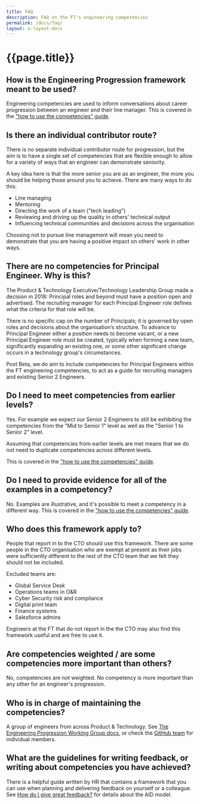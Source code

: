 ```yaml
---
title: FAQ
description: FAQ on the FT's engineering competencies
permalink: /docs/faq/
layout: o-layout-docs
---
```


# {{page.title}}

## How is the Engineering Progression framework meant to be used?

Engineering competencies are used to inform conversations about career
progression between an engineer and their line manager. This is covered
in the ["how to use the competencies" guide](/competencies/how-to-use).

## Is there an individual contributor route?

There is no separate individual contributor route for progression, but the aim
is to have a single set of competencies that are flexible enough to allow for
a variety of ways that an engineer can demonstrate seniority.

A key idea here is that the more senior you are as an engineer, the more you
should be helping those around you to achieve. There are many ways to do
this:
- Line managing
- Mentoring
- Directing the work of a team ("tech leading")
- Reviewing and driving up the quality in others' technical output
- Influencing technical communities and decisions across the organisation

Choosing not to pursue line management will mean you need to demonstrate
that you are having a positive impact on others' work in other ways.

## There are no competencies for Principal Engineer. Why is this?

The Product & Technology Executive/Technology Leadership Group made a decision
in 2018: Principal roles and beyond must have a position open and advertised. The
recruiting manager for each Principal Engineer role defines what the criteria
for that role will be.

There is no specific cap on the number of Principals; it is governed by open roles
and decisions about the organisation’s structure. To advance to Principal Engineer
either a position needs to become vacant, or a new Principal Engineer role must be
created, typically when forming a new team, significantly expanding an existing one,
or some other significant change occurs in a technology group's circumstances.

Post Beta, we do aim to include competencies for Principal Engineers within
the FT engineering competencies, to act as a guide for recruiting managers and
existing Senior 2 Engineers.

## Do I need to meet competencies from earlier levels?

Yes. For example we expect our Senior 2 Engineers to still be exhibiting the competencies from the "Mid to Senior 1" level as well as the "Senior 1 to Senior 2" level.

Assuming that competencies from earlier levels are met means that we do not need to duplicate competencies across different levels.

This is covered in the ["how to use the competencies" guide](/competencies/how-to-use/).

## Do I need to provide evidence for all of the examples in a competency?

No. Examples are illustrative, and it's possible to meet a competency in a different way. This is covered in the ["how to use the competencies" guide](/competencies/how-to-use/).

## Who does this framework apply to?

People that report in to the CTO should use this framework. There are some people in the CTO organisation who are exempt at present as their jobs were sufficiently different to the rest of the CTO team that we felt they should not be included.

Excluded teams are:

* Global Service Desk
* Operations teams in O&R
* Cyber Security risk and compliance
* Digital print team
* Finance systems
* Salesforce admins

Engineers at the FT that do not report in the the CTO may also find this framework useful and are free to use it.

## Are competencies weighted / are some competencies more important than others?

No, competencies are not weighted. No competency is more important than any other for an engineer's progression.

## Who is in charge of maintaining the competencies?

A group of engineers from across Product &amp; Technology. See [The Engineering Progression Working Group docs](/docs/working-group/), or check the [GitHub team](https://github.com/orgs/Financial-Times/teams/engineering-progression-working-group/members) for individual members.

## What are the guidelines for writing feedback, or writing about competencies you have achieved?

There is a helpful guide written by HR that contains a framework that you can use when planning and delivering feedback on yourself or a colleague. See [How do I give great feedback?](https://financialtimes.looop.co/#/topic/22629) for details about the AID model. 